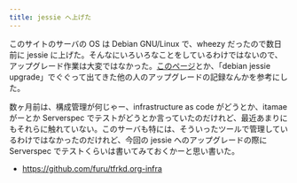 ```yaml
---
title: jessie へ上げた
---
```


このサイトのサーバの OS は Debian GNU/Linux で、wheezy だったので数日前に jessie に上げた。そんなにいろいろなことをしているわけではないので、アップグレード作業は大変ではなかった。[このページ](https://www.debian.org/releases/jessie/amd64/release-notes/index.ja.html)とか、「debian jessie upgrade」でぐぐって出てきた他の人のアップグレードの記録なんかを参考にした。

数ヶ月前は、構成管理が何じゃー、infrastructure as code がどうとか、itamae がーとか Serverspec でテストがどうとか言っていたのだけれど、最近あまりにもそれらに触れていない。このサーバも特には、そういったツールで管理しているわけではなかったのだけれど、今回の jessie へのアップグレードの際に Serverspec でテストくらいは書いてみておくかーと思い書いた。

* https://github.com/furu/tfrkd.org-infra
